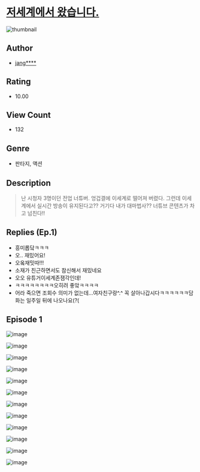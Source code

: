 # [저세계에서 왔습니다.](https://comic.naver.com/challenge/list?titleId=811278)
![thumbnail](https://image-comic.pstatic.net/user_contents_data/challenge_comic/2023/05/25/297310/upload_7075828131406296880_480x623.jpeg)

## Author
- [jang****](https://comic.naver.com/artistTitle?id=297310)

## Rating
- 10.00

## View Count
- 132

## Genre
- 판타지, 액션

## Description
> 난 시청자 3명이던 전업 너튜버. 엉겁결에 이세계로 떨어져 버렸다. 그런데 이세계에서 실시간 방송이 유지된다고?? 거기다 내가 대마법사?? 너튜브 콘텐츠가 차고 넘친다!!

## Replies (Ep.1)
- 흥미롭닼ㅋㅋㅋ
- 오.. 재밌어요!
- 오옼재밋따!!!
- 소재가 친근하면서도 참신해서 재밌네요
- 오오 유튜거이세계존잼각인데!
- ㅋㅋㅋㅋㅋㅋㅋㅋ오히려 좋앜ㅋㅋㅋㅋ
- 어라 죽으면 조회수 의미가 없는데...여자친구랑^.^ 꼭 살아나갑시다ㅋㅋㅋㅋㅋㅋ담화는 일주일 뒤에 나오나요(?(

## Episode 1
![image](https://image-comic.pstatic.net/user_contents_data/challenge_comic/2023/05/25/297310/upload_3616498691967443301.jpeg)

![image](https://image-comic.pstatic.net/user_contents_data/challenge_comic/2023/05/25/297310/upload_3834589899237975652.jpeg)

![image](https://image-comic.pstatic.net/user_contents_data/challenge_comic/2023/05/25/297310/upload_3833182739136471347.jpeg)

![image](https://image-comic.pstatic.net/user_contents_data/challenge_comic/2023/05/25/297310/upload_3847025370648032355.jpeg)

![image](https://image-comic.pstatic.net/user_contents_data/challenge_comic/2023/05/25/297310/upload_3473458817603297848.jpeg)

![image](https://image-comic.pstatic.net/user_contents_data/challenge_comic/2023/05/25/297310/upload_7003160308384610150.jpeg)

![image](https://image-comic.pstatic.net/user_contents_data/challenge_comic/2023/05/25/297310/upload_3688784980800333153.jpeg)

![image](https://image-comic.pstatic.net/user_contents_data/challenge_comic/2023/05/25/297310/upload_3834083234106781753.jpeg)

![image](https://image-comic.pstatic.net/user_contents_data/challenge_comic/2023/05/25/297310/upload_3919088492375793972.jpeg)

![image](https://image-comic.pstatic.net/user_contents_data/challenge_comic/2023/05/25/297310/upload_7292228520983934310.jpeg)

![image](https://image-comic.pstatic.net/user_contents_data/challenge_comic/2023/05/25/297310/upload_3689073052054728804.jpeg)

![image](https://image-comic.pstatic.net/user_contents_data/challenge_comic/2023/05/25/297310/upload_7004614069653485924.jpeg)
